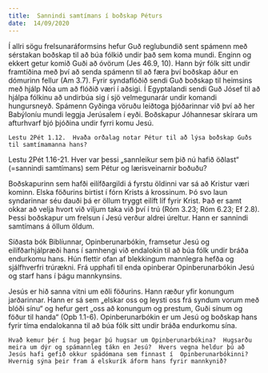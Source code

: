 ```yaml
---
title:  Sannindi samtímans í boðskap Péturs
date:  14/09/2020
---
```


Í allri sögu frelsunaráformsins hefur Guð reglubundið sent spámenn með sérstakan boðskap til að búa fólkið undir það sem koma mundi.  Enginn og ekkert getur komið Guði að óvörum (Jes 46.9, 10).  Hann býr fólk sitt undir framtíðina með því að senda spámenn til að færa því boðskap áður en dómurinn fellur (Am 3.7).  Fyrir syndaflóðið sendi Guð boðskap til heimsins með hjálp Nóa um að flóðið væri í aðsigi.  Í Egyptalandi sendi Guð Jósef til að hjálpa fólkinu að undirbúa sig í sjö velmegunarár undir komandi hungursneyð.  Spámenn Gyðinga vöruðu leiðtoga þjóðarinnar við því að her Babýloníu mundi leggja Jerúsalem í eyði.  Boðskapur Jóhannesar skírara um afturhvarf bjó þjóðina undir fyrri komu Jesú.

`Lestu 2Pét 1.12.  Hvaða orðalag notar Pétur til að lýsa boðskap Guðs til samtímamanna hans?`

Lestu 2Pét 1.16-21.  Hver var þessi „sannleikur sem þið nú hafið öðlast“ (=sannindi samtímans) sem Pétur og lærisveinarnir boðuðu?

Boðskapurinn sem hafði eilífðargildi á fyrstu öldinni var sá að Kristur væri kominn.  Elska föðurins birtist í fórn Krists á krossinum.  Þó svo laun syndarinnar séu dauði þá er öllum tryggt eilíft líf fyrir Krist.  Það er samt okkar að velja hvort við viljum taka við því í trú (Róm 3.23; Róm 6.23; Ef 2.8).  Þessi boðskapur um frelsun í Jesú verður aldrei úreltur.  Hann er sannindi samtímans á öllum öldum.

Síðasta bók Biblíunnar, Opinberunarbókin, framsetur Jesú og eilífðarhjálpræði hans í samhengi við endalokin til að búa fólk undir bráða endurkomu hans.  Hún flettir ofan af blekkingum mannlegra hefða og sjálfhverfri trúrækni.  Frá upphafi til enda opinberar Opinberunarbókin Jesú og starf hans í þágu mannkynsins.

Jesús er hið sanna vitni um eðli föðurins.  Hann ræður yfir konungum jarðarinnar.  Hann er sá sem „elskar oss og leysti oss frá syndum vorum með blóði sínu“ og hefur gert „oss að konungum og prestum, Guði sínum og föður til handa“ (Opb 1.1-6).  Opinberunarbókin er um Jesú og boðskap hans fyrir tíma endalokanna til að búa fólk sitt undir bráða endurkomu sína.

`Hvað kemur þér í hug þegar þú hugsar um Opinberunarbókina?  Hugsarðu meira um dýr og spámannleg tákn en Jesú?  Hvers vegna heldur þú að Jesús hafi gefið okkur spádómana sem finnast í  Opinberunarbókinni?  Hvernig sýna þeir fram á elskurík áform hans fyrir mannkynið?`